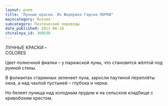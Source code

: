```yaml
---
layout: poem
title: "Лунные краски. Из Федерико Гарсиа ЛОРКИ"
maincategory: Поэзия
subcategory: Поэтические переводы
date_published: 2011-06-18
chitalnya_id: 360830
---
```




ЛУННЫЕ КРАСКИ –  
COLORES

Цвет полночной фиалки – 
у парижской луны,
что становится жёлтой
под руиной стены.

В фолиантах старинных 
зеленеет луна,
заросли паутиной
переплёты окна,
а над чахлой пустыней – 
глубока и черна.

Но белеет лунища
над холодным прудом
и на сельском кладбище
с кривобоким крестом.






